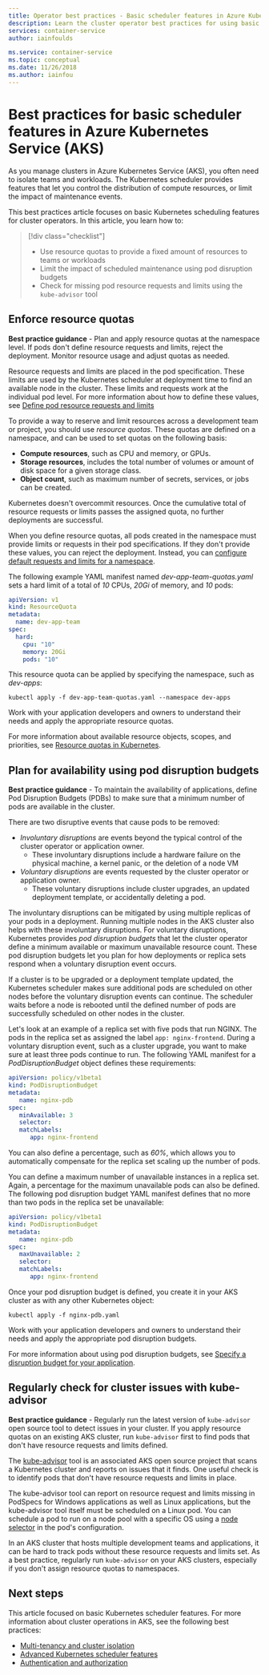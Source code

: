 ```yaml
---
title: Operator best practices - Basic scheduler features in Azure Kubernetes Services (AKS)
description: Learn the cluster operator best practices for using basic scheduler features such as resource quotas and pod disruption budgets in Azure Kubernetes Service (AKS)
services: container-service
author: iainfoulds

ms.service: container-service
ms.topic: conceptual
ms.date: 11/26/2018
ms.author: iainfou
---
```


# Best practices for basic scheduler features in Azure Kubernetes Service (AKS)

As you manage clusters in Azure Kubernetes Service (AKS), you often need to isolate teams and workloads. The Kubernetes scheduler provides features that let you control the distribution of compute resources, or limit the impact of maintenance events.

This best practices article focuses on basic Kubernetes scheduling features for cluster operators. In this article, you learn how to:

> [!div class="checklist"]
> * Use resource quotas to provide a fixed amount of resources to teams or workloads
> * Limit the impact of scheduled maintenance using pod disruption budgets
> * Check for missing pod resource requests and limits using the `kube-advisor` tool

## Enforce resource quotas

**Best practice guidance** - Plan and apply resource quotas at the namespace level. If pods don't define resource requests and limits, reject the deployment. Monitor resource usage and adjust quotas as needed.

Resource requests and limits are placed in the pod specification. These limits are used by the Kubernetes scheduler at deployment time to find an available node in the cluster. These limits and requests work at the individual pod level. For more information about how to define these values, see [Define pod resource requests and limits][resource-limits]

To provide a way to reserve and limit resources across a development team or project, you should use *resource quotas*. These quotas are defined on a namespace, and can be used to set quotas on the following basis:

* **Compute resources**, such as CPU and memory, or GPUs.
* **Storage resources**, includes the total number of volumes or amount of disk space for a given storage class.
* **Object count**, such as maximum number of secrets, services, or jobs can be created.

Kubernetes doesn't overcommit resources. Once the cumulative total of resource requests or limits passes the assigned quota, no further deployments are successful.

When you define resource quotas, all pods created in the namespace must provide limits or requests in their pod specifications. If they don't provide these values, you can reject the deployment. Instead, you can [configure default requests and limits for a namespace][configure-default-quotas].

The following example YAML manifest named *dev-app-team-quotas.yaml* sets a hard limit of a total of *10* CPUs, *20Gi* of memory, and *10* pods:

```yaml
apiVersion: v1
kind: ResourceQuota
metadata:
  name: dev-app-team
spec:
  hard:
    cpu: "10"
    memory: 20Gi
    pods: "10"
```

This resource quota can be applied by specifying the namespace, such as *dev-apps*:

```console
kubectl apply -f dev-app-team-quotas.yaml --namespace dev-apps
```

Work with your application developers and owners to understand their needs and apply the appropriate resource quotas.

For more information about available resource objects, scopes, and priorities, see [Resource quotas in Kubernetes][k8s-resource-quotas].

## Plan for availability using pod disruption budgets

**Best practice guidance** - To maintain the availability of applications, define Pod Disruption Budgets (PDBs) to make sure that a minimum number of pods are available in the cluster.

There are two disruptive events that cause pods to be removed:

* *Involuntary disruptions* are events beyond the typical control of the cluster operator or application owner.
  * These involuntary disruptions include a hardware failure on the physical machine, a kernel panic, or the deletion of a node VM
* *Voluntary disruptions* are events requested by the cluster operator or application owner.
  * These voluntary disruptions include cluster upgrades, an updated deployment template, or accidentally deleting a pod.

The involuntary disruptions can be mitigated by using multiple replicas of your pods in a deployment. Running multiple nodes in the AKS cluster also helps with these involuntary disruptions. For voluntary disruptions, Kubernetes provides *pod disruption budgets* that let the cluster operator define a minimum available or maximum unavailable resource count. These pod disruption budgets let you plan for how deployments or replica sets respond when a voluntary disruption event occurs.

If a cluster is to be upgraded or a deployment template updated, the Kubernetes scheduler makes sure additional pods are scheduled on other nodes before the voluntary disruption events can continue. The scheduler waits before a node is rebooted until the defined number of pods are successfully scheduled on other nodes in the cluster.

Let's look at an example of a replica set with five pods that run NGINX. The pods in the replica set as assigned the label `app: nginx-frontend`. During a voluntary disruption event, such as a cluster upgrade, you want to make sure at least three pods continue to run. The following YAML manifest for a *PodDisruptionBudget* object defines these requirements:

```yaml
apiVersion: policy/v1beta1
kind: PodDisruptionBudget
metadata:
   name: nginx-pdb
spec:
   minAvailable: 3
   selector:
   matchLabels:
      app: nginx-frontend
```

You can also define a percentage, such as *60%*, which allows you to automatically compensate for the replica set scaling up the number of pods.

You can define a maximum number of unavailable instances in a replica set. Again, a percentage for the maximum unavailable pods can also be defined. The following pod disruption budget YAML manifest defines that no more than two pods in the replica set be unavailable:

```yaml
apiVersion: policy/v1beta1
kind: PodDisruptionBudget
metadata:
   name: nginx-pdb
spec:
   maxUnavailable: 2
   selector:
   matchLabels:
      app: nginx-frontend
```

Once your pod disruption budget is defined, you create it in your AKS cluster as with any other Kubernetes object:

```console
kubectl apply -f nginx-pdb.yaml
```

Work with your application developers and owners to understand their needs and apply the appropriate pod disruption budgets.

For more information about using pod disruption budgets, see [Specify a disruption budget for your application][k8s-pdbs].

## Regularly check for cluster issues with kube-advisor

**Best practice guidance** - Regularly run the latest version of `kube-advisor` open source tool to detect issues in your cluster. If you apply resource quotas on an existing AKS cluster, run `kube-advisor` first to find pods that don't have resource requests and limits defined.

The [kube-advisor][kube-advisor] tool is an associated AKS open source project that scans a Kubernetes cluster and reports on issues that it finds. One useful check is to identify pods that don't have resource requests and limits in place.

The kube-advisor tool can report on resource request and limits missing in PodSpecs for Windows applications as well as Linux applications, but the kube-advisor tool itself must be scheduled on a Linux pod. You can schedule a pod to run on a node pool with a specific OS using a [node selector][k8s-node-selector] in the pod's configuration.

In an AKS cluster that hosts multiple development teams and applications, it can be hard to track pods without these resource requests and limits set. As a best practice, regularly run `kube-advisor` on your AKS clusters, especially if you don't assign resource quotas to namespaces.

## Next steps

This article focused on basic Kubernetes scheduler features. For more information about cluster operations in AKS, see the following best practices:

* [Multi-tenancy and cluster isolation][aks-best-practices-cluster-isolation]
* [Advanced Kubernetes scheduler features][aks-best-practices-advanced-scheduler]
* [Authentication and authorization][aks-best-practices-identity]

<!-- EXTERNAL LINKS -->
[k8s-resource-quotas]: https://kubernetes.io/docs/concepts/policy/resource-quotas/
[configure-default-quotas]: https://kubernetes.io/docs/tasks/administer-cluster/manage-resources/memory-default-namespace/
[kube-advisor]: https://github.com/Azure/kube-advisor
[k8s-pdbs]: https://kubernetes.io/docs/tasks/run-application/configure-pdb/

<!-- INTERNAL LINKS -->
[resource-limits]: developer-best-practices-resource-management.md#define-pod-resource-requests-and-limits
[aks-best-practices-cluster-isolation]: operator-best-practices-cluster-isolation.md
[aks-best-practices-advanced-scheduler]: operator-best-practices-advanced-scheduler.md
[aks-best-practices-identity]: operator-best-practices-identity.md
[k8s-node-selector]: concepts-clusters-workloads.md#node-selector
